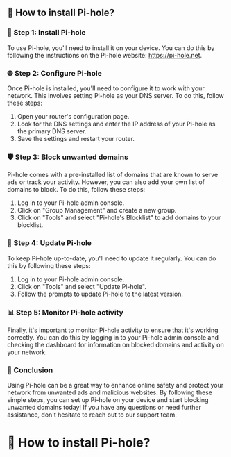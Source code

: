 ## 🍒 How to install Pi-hole?

### 🔧 Step 1: Install Pi-hole
To use Pi-hole, you'll need to install it on your device. You can do this by following the instructions on the Pi-hole website: https://pi-hole.net.

### 🌐 Step 2: Configure Pi-hole
Once Pi-hole is installed, you'll need to configure it to work with your network. This involves setting Pi-hole as your DNS server. To do this, follow these steps:

1. Open your router's configuration page.
2. Look for the DNS settings and enter the IP address of your Pi-hole as the primary DNS server.
3. Save the settings and restart your router.

### 🛡️ Step 3: Block unwanted domains
Pi-hole comes with a pre-installed list of domains that are known to serve ads or track your activity. However, you can also add your own list of domains to block. To do this, follow these steps:

1. Log in to your Pi-hole admin console.
2. Click on "Group Management" and create a new group.
3. Click on "Tools" and select "Pi-hole's Blocklist" to add domains to your blocklist.

### 🔄 Step 4: Update Pi-hole
To keep Pi-hole up-to-date, you'll need to update it regularly. You can do this by following these steps:

1. Log in to your Pi-hole admin console.
2. Click on "Tools" and select "Update Pi-hole".
3. Follow the prompts to update Pi-hole to the latest version.

### 📊 Step 5: Monitor Pi-hole activity
Finally, it's important to monitor Pi-hole activity to ensure that it's working correctly. You can do this by logging in to your Pi-hole admin console and checking the dashboard for information on blocked domains and activity on your network.

### 📝 Conclusion
Using Pi-hole can be a great way to enhance online safety and protect your network from unwanted ads and malicious websites. By following these simple steps, you can set up Pi-hole on your device and start blocking unwanted domains today! If you have any questions or need further assistance, don't hesitate to reach out to our support team.

# 🤔 How to install Pi-hole?